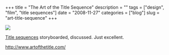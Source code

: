 +++
title = "The Art of the Title Sequence"
description = ""
tags = ["design", "film", "title sequences"]
date = "2008-11-27"
categories = ["blog"]
slug = "art-title-sequence"
+++



  <div class="notebook-screenshot"><a href="http://www.artofthetitle.com/"><img src="http://media.konigi.com/bluga/wt492eb0edda120.jpg"/></a></div><p><a href="http://www.artofthetitle.com/">Title sequences</a> storyboarded, discussed. Just excellent. </p>
    
  <a href="http://www.artofthetitle.com/">http://www.artofthetitle.com/</a>

